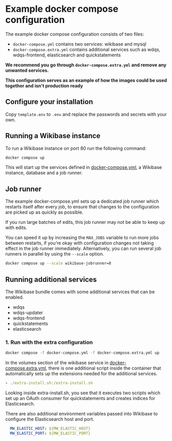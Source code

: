# Example docker compose configuration

The example docker compose configuration consists of two files:

* `docker-compose.yml` contains two services: wikibase and mysql
* `docker-compose.extra.yml` contains additional services such as wdqs, wdqs-frontend, elasticsearch and quickstatements 

**We recommend you go through `docker-compose.extra.yml` and remove any unwanted services.**

**This configuration serves as an example of how the images could be used together and isn't production ready**

## Configure your installation

Copy `template.env` to `.env` and replace the passwords and secrets with your own.

## Running a Wikibase instance

To run a Wikibase instance on port 80 run the following command:

```sh
docker compose up
```

This will start up the services defined in [docker-compose.yml](docker-compose.yml), a Wikibase instance, database and a job runner.

## Job runner

The example docker-compose.yml sets up a dedicated job runner which restarts itself after every job, to ensure that changes to the configuration are picked up as quickly as possible.

If you run large batches of edits, this job runner may not be able to keep up with edits.

You can speed it up by increasing the `MAX_JOBS` variable to run more jobs between restarts, if you’re okay with configuration changes not taking effect in the job runner immediately.
Alternatively, you can run several job runners in parallel by using the `--scale` option.

```sh
docker compose up --scale wikibase-jobrunner=8
```

## Running additional services

The Wikibase bundle comes with some additional services that can be enabled.

- wdqs
- wdqs-updater
- wdqs-frontend
- quickstatements
- elasticsearch

### 1. Run with the extra configuration

```sh
docker compose -f docker-compose.yml -f docker-compose.extra.yml up
```

In the volumes section of the wikibase service in [docker-compose.extra.yml](docker-compose.extra.yml), there is one additional script inside the container that automatically sets up the extensions needed for the additional services.

```yml
- ./extra-install.sh:/extra-install.sh
```

Looking inside extra-install.sh, you see that it executes two scripts which set up an OAuth consumer for quickstatements and creates indices for Elasticsearch.


There are also additional environment variables passed into Wikibase to configure the Elasticsearch host and port.
```yml
  MW_ELASTIC_HOST: ${MW_ELASTIC_HOST}
  MW_ELASTIC_PORT: ${MW_ELASTIC_PORT}
```
